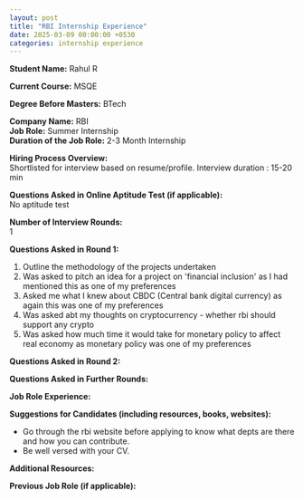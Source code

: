 ```yaml
---
layout: post
title: "RBI Internship Experience"
date: 2025-03-09 00:00:00 +0530
categories: internship experience
---      
```


**Student Name:** Rahul R

**Current Course:** MSQE  
           
**Degree Before Masters:** BTech   

**Company Name:** RBI  
**Job Role:** Summer Internship  
**Duration of the Job Role:** 2-3 Month Internship  

**Hiring Process Overview:**  
Shortlisted for interview based on resume/profile.
Interview duration : 15-20 min

**Questions Asked in Online Aptitude Test (if applicable):**  
No aptitude test

**Number of Interview Rounds:**  
1

**Questions Asked in Round 1:**  
1. Outline the methodology of the projects undertaken 
2. Was asked to pitch an idea for a project on 'financial inclusion' as I had mentioned this as one of my preferences 
3. Asked me what I knew about CBDC (Central bank digital currency) as again this was one of my preferences 
4. Was asked abt my thoughts on cryptocurrency - whether rbi should support any crypto 
5. Was asked how much time it would take for monetary policy to affect real economy as monetary policy was one of my preferences


**Questions Asked in Round 2:**  


**Questions Asked in Further Rounds:**  


**Job Role Experience:**  


**Suggestions for Candidates (including resources, books, websites):**  
- Go through the rbi website before applying to know what depts are there and how you can contribute.
- Be well versed with your CV.

**Additional Resources:**  


**Previous Job Role (if applicable):**  

